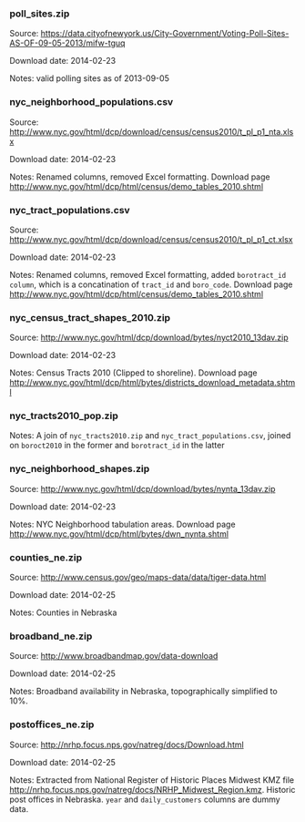 ### poll_sites.zip

Source: https://data.cityofnewyork.us/City-Government/Voting-Poll-Sites-AS-OF-09-05-2013/mifw-tguq

Download date: 2014-02-23

Notes: valid polling sites as of 2013-09-05

### nyc_neighborhood_populations.csv

Source: http://www.nyc.gov/html/dcp/download/census/census2010/t_pl_p1_nta.xlsx

Download date: 2014-02-23

Notes: Renamed columns, removed Excel formatting. Download page http://www.nyc.gov/html/dcp/html/census/demo_tables_2010.shtml

### nyc_tract_populations.csv

Source: http://www.nyc.gov/html/dcp/download/census/census2010/t_pl_p1_ct.xlsx

Download date: 2014-02-23

Notes: Renamed columns, removed Excel formatting, added `borotract_id column`, which is a concatination of `tract_id` and `boro_code`. Download page http://www.nyc.gov/html/dcp/html/census/demo_tables_2010.shtml

### nyc_census_tract_shapes_2010.zip

Source: http://www.nyc.gov/html/dcp/download/bytes/nyct2010_13dav.zip

Download date: 2014-02-23

Notes: Census Tracts 2010 (Clipped to shoreline). Download page http://www.nyc.gov/html/dcp/html/bytes/districts_download_metadata.shtml

### nyc_tracts2010_pop.zip

Notes: A join of `nyc_tracts2010.zip` and `nyc_tract_populations.csv`, joined on `boroct2010` in the former and `borotract_id` in the latter

### nyc_neighborhood_shapes.zip

Source: http://www.nyc.gov/html/dcp/download/bytes/nynta_13dav.zip

Download date: 2014-02-23

Notes: NYC Neighborhood tabulation areas. Download page
http://www.nyc.gov/html/dcp/html/bytes/dwn_nynta.shtml

### counties_ne.zip

Source: http://www.census.gov/geo/maps-data/data/tiger-data.html

Download date: 2014-02-25

Notes: Counties in Nebraska

### broadband_ne.zip

Source: http://www.broadbandmap.gov/data-download

Download date: 2014-02-25

Notes: Broadband availability in Nebraska, topographically simplified to 10%.

### postoffices_ne.zip

Source: http://nrhp.focus.nps.gov/natreg/docs/Download.html

Download date: 2014-02-25

Notes: Extracted from National Register of Historic Places Midwest KMZ file http://nrhp.focus.nps.gov/natreg/docs/NRHP_Midwest_Region.kmz. Historic post offices in Nebraska. `year` and `daily_customers` columns are dummy data.
